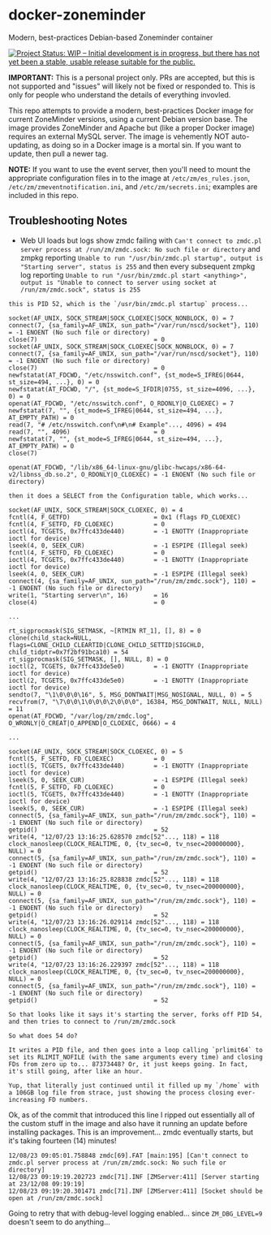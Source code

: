# docker-zoneminder

Modern, best-practices Debian-based Zoneminder container

[![Project Status: WIP – Initial development is in progress, but there has not yet been a stable, usable release suitable for the public.](https://www.repostatus.org/badges/latest/wip.svg)](https://www.repostatus.org/#wip)

**IMPORTANT:** This is a personal project only. PRs are accepted, but this is not supported and "issues" will likely not be fixed or responded to. This is only for people who understand the details of everything invovled.

This repo attempts to provide a modern, best-practices Docker image for current ZoneMinder versions, using a current Debian version base. The image provides ZoneMinder and Apache but (like a proper Docker image) requires an external MySQL server. The image is vehemently NOT auto-updating, as doing so in a Docker image is a mortal sin. If you want to update, then pull a newer tag.

**NOTE:** If you want to use the event server, then you'll need to mount the appropriate configuration files in to the image at ``/etc/zm/es_rules.json``, ``/etc/zm/zmeventnotification.ini``, and ``/etc/zm/secrets.ini``; examples are included in this repo.

## Troubleshooting Notes

* Web UI loads but logs show zmdc failing with `Can't connect to zmdc.pl server process at /run/zm/zmdc.sock: No such file or directory` and zmpkg reporting `Unable to run "/usr/bin/zmdc.pl startup", output is "Starting server", status is 255` and then every subsequent zmpkg log reporting `Unable to run "/usr/bin/zmdc.pl start <anything>", output is "Unable to connect to server using socket at /run/zm/zmdc.sock", status is 255`

```
this is PID 52, which is the `/usr/bin/zmdc.pl startup` process...

socket(AF_UNIX, SOCK_STREAM|SOCK_CLOEXEC|SOCK_NONBLOCK, 0) = 7
connect(7, {sa_family=AF_UNIX, sun_path="/var/run/nscd/socket"}, 110) = -1 ENOENT (No such file or directory)
close(7)                                = 0
socket(AF_UNIX, SOCK_STREAM|SOCK_CLOEXEC|SOCK_NONBLOCK, 0) = 7
connect(7, {sa_family=AF_UNIX, sun_path="/var/run/nscd/socket"}, 110) = -1 ENOENT (No such file or directory)
close(7)                                = 0
newfstatat(AT_FDCWD, "/etc/nsswitch.conf", {st_mode=S_IFREG|0644, st_size=494, ...}, 0) = 0
newfstatat(AT_FDCWD, "/", {st_mode=S_IFDIR|0755, st_size=4096, ...}, 0) = 0
openat(AT_FDCWD, "/etc/nsswitch.conf", O_RDONLY|O_CLOEXEC) = 7
newfstatat(7, "", {st_mode=S_IFREG|0644, st_size=494, ...}, AT_EMPTY_PATH) = 0
read(7, "# /etc/nsswitch.conf\n#\n# Example"..., 4096) = 494
read(7, "", 4096)                       = 0
newfstatat(7, "", {st_mode=S_IFREG|0644, st_size=494, ...}, AT_EMPTY_PATH) = 0
close(7)

openat(AT_FDCWD, "/lib/x86_64-linux-gnu/glibc-hwcaps/x86-64-v2/libnss_db.so.2", O_RDONLY|O_CLOEXEC) = -1 ENOENT (No such file or directory)

then it does a SELECT from the Configuration table, which works...

socket(AF_UNIX, SOCK_STREAM|SOCK_CLOEXEC, 0) = 4
fcntl(4, F_GETFD)                       = 0x1 (flags FD_CLOEXEC)
fcntl(4, F_SETFD, FD_CLOEXEC)           = 0
ioctl(4, TCGETS, 0x7ffc433de440)        = -1 ENOTTY (Inappropriate ioctl for device)
lseek(4, 0, SEEK_CUR)                   = -1 ESPIPE (Illegal seek)
fcntl(4, F_SETFD, FD_CLOEXEC)           = 0
ioctl(4, TCGETS, 0x7ffc433de440)        = -1 ENOTTY (Inappropriate ioctl for device)
lseek(4, 0, SEEK_CUR)                   = -1 ESPIPE (Illegal seek)
connect(4, {sa_family=AF_UNIX, sun_path="/run/zm/zmdc.sock"}, 110) = -1 ENOENT (No such file or directory)
write(1, "Starting server\n", 16)       = 16
close(4)                                = 0

...

rt_sigprocmask(SIG_SETMASK, ~[RTMIN RT_1], [], 8) = 0
clone(child_stack=NULL, flags=CLONE_CHILD_CLEARTID|CLONE_CHILD_SETTID|SIGCHLD, child_tidptr=0x7f2bf91bca10) = 54
rt_sigprocmask(SIG_SETMASK, [], NULL, 8) = 0
ioctl(2, TCGETS, 0x7ffc433de5e0)        = -1 ENOTTY (Inappropriate ioctl for device)
ioctl(2, TCGETS, 0x7ffc433de5e0)        = -1 ENOTTY (Inappropriate ioctl for device)
sendto(7, "\1\0\0\0\16", 5, MSG_DONTWAIT|MSG_NOSIGNAL, NULL, 0) = 5
recvfrom(7, "\7\0\0\1\0\0\0\2\0\0\0", 16384, MSG_DONTWAIT, NULL, NULL) = 11
openat(AT_FDCWD, "/var/log/zm/zmdc.log", O_WRONLY|O_CREAT|O_APPEND|O_CLOEXEC, 0666) = 4

...

socket(AF_UNIX, SOCK_STREAM|SOCK_CLOEXEC, 0) = 5
fcntl(5, F_SETFD, FD_CLOEXEC)           = 0
ioctl(5, TCGETS, 0x7ffc433de440)        = -1 ENOTTY (Inappropriate ioctl for device)
lseek(5, 0, SEEK_CUR)                   = -1 ESPIPE (Illegal seek)
fcntl(5, F_SETFD, FD_CLOEXEC)           = 0
ioctl(5, TCGETS, 0x7ffc433de440)        = -1 ENOTTY (Inappropriate ioctl for device)
lseek(5, 0, SEEK_CUR)                   = -1 ESPIPE (Illegal seek)
connect(5, {sa_family=AF_UNIX, sun_path="/run/zm/zmdc.sock"}, 110) = -1 ENOENT (No such file or directory)
getpid()                                = 52
write(4, "12/07/23 13:16:25.628570 zmdc[52"..., 118) = 118
clock_nanosleep(CLOCK_REALTIME, 0, {tv_sec=0, tv_nsec=200000000}, NULL) = 0
connect(5, {sa_family=AF_UNIX, sun_path="/run/zm/zmdc.sock"}, 110) = -1 ENOENT (No such file or directory)
getpid()                                = 52
write(4, "12/07/23 13:16:25.828838 zmdc[52"..., 118) = 118
clock_nanosleep(CLOCK_REALTIME, 0, {tv_sec=0, tv_nsec=200000000}, NULL) = 0
connect(5, {sa_family=AF_UNIX, sun_path="/run/zm/zmdc.sock"}, 110) = -1 ENOENT (No such file or directory)
getpid()                                = 52
write(4, "12/07/23 13:16:26.029114 zmdc[52"..., 118) = 118
clock_nanosleep(CLOCK_REALTIME, 0, {tv_sec=0, tv_nsec=200000000}, NULL) = 0
connect(5, {sa_family=AF_UNIX, sun_path="/run/zm/zmdc.sock"}, 110) = -1 ENOENT (No such file or directory)
getpid()                                = 52
write(4, "12/07/23 13:16:26.229397 zmdc[52"..., 118) = 118
clock_nanosleep(CLOCK_REALTIME, 0, {tv_sec=0, tv_nsec=200000000}, NULL) = 0
connect(5, {sa_family=AF_UNIX, sun_path="/run/zm/zmdc.sock"}, 110) = -1 ENOENT (No such file or directory)
getpid()                                = 52

So that looks like it says it's starting the server, forks off PID 54, and then tries to connect to /run/zm/zmdc.sock

So what does 54 do?

It writes a PID file, and then goes into a loop calling `prlimit64` to set its RLIMIT_NOFILE (with the same arguments every time) and closing FDs from zero up to... 87373448? Or, it just keeps going. In fact, it's still going, after like an hour.

Yup, that literally just continued until it filled up my `/home` with a 106GB log file from strace, just showing the process closing ever-increasing FD numbers.
```

Ok, as of the commit that introduced this line I ripped out essentially all of the custom stuff in the image and also have it running an update before installing packages. This is an improvement... zmdc eventually starts, but it's taking fourteen (14) minutes!

```
12/08/23 09:05:01.758848 zmdc[69].FAT [main:195] [Can't connect to zmdc.pl server process at /run/zm/zmdc.sock: No such file or directory]
12/08/23 09:19:19.202723 zmdc[71].INF [ZMServer:411] [Server starting at 23/12/08 09:19:19]
12/08/23 09:19:20.301471 zmdc[71].INF [ZMServer:411] [Socket should be open at /run/zm/zmdc.sock]
```

Going to retry that with debug-level logging enabled... since `ZM_DBG_LEVEL=9` doesn't seem to do anything...
